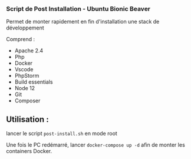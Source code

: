 ### Script de Post Installation - Ubuntu Bionic Beaver

Permet de monter rapidement en fin d'installation une stack de développement 

Comprend : 
- Apache 2.4
- Php
- Docker
- Vscode
- PhpStorm
- Build essentials
- Node 12
- Git
- Composer

## Utilisation : 

lancer le script `post-install.sh` en mode root

Une fois le PC redémarré, lancer `docker-compose up -d` afin de monter les containers Docker.

